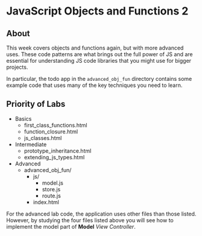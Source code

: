 # JavaScript Objects and Functions 2

## About

This week covers objects and functions again, but with more advanced uses. These code patterns are what brings out the full power of JS and are essential for understanding JS code libraries that you might use for bigger projects.

In particular, the todo app in the `advanced_obj_fun` directory contains some example code that uses many of the key techniques you need to learn.

## Priority of Labs

* Basics
	- first_class_functions.html
	- function_closure.html
	- js_classes.html
* Intermediate
	- prototype_inheritance.html
	- extending_js_types.html
* Advanced
	- advanced_obj_fun/
		* js/
			- model.js
			- store.js
			- route.js
		* index.html

For the advanced lab code, the application uses other files than those listed. However, by studying the four files listed above you will see how to implement the model part of __Model__ _View Controller_.
